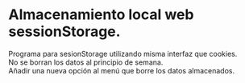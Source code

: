 # Almacenamiento local web sessionStorage.
Programa para sesionStorage utilizando misma interfaz que cookies.<br>
No se borran los datos al principio de semana.<br>
Añadir una nueva opción al menú que borre los datos almacenados.<br>